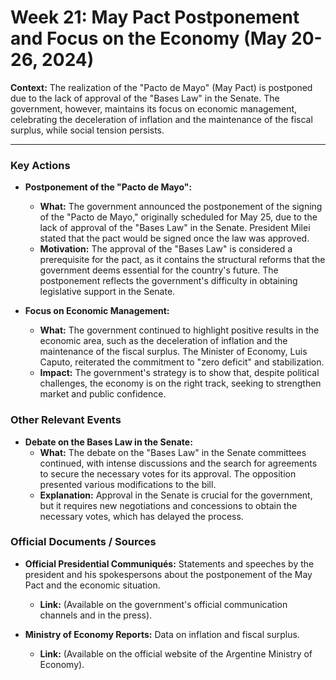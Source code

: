 # Week 21: May Pact Postponement and Focus on the Economy (May 20-26, 2024)

**Context:** The realization of the "Pacto de Mayo" (May Pact) is postponed due to the lack of approval of the "Bases Law" in the Senate. The government, however, maintains its focus on economic management, celebrating the deceleration of inflation and the maintenance of the fiscal surplus, while social tension persists.

---

### Key Actions

*   **Postponement of the "Pacto de Mayo":**
    *   **What:** The government announced the postponement of the signing of the "Pacto de Mayo," originally scheduled for May 25, due to the lack of approval of the "Bases Law" in the Senate. President Milei stated that the pact would be signed once the law was approved.
    *   **Motivation:** The approval of the "Bases Law" is considered a prerequisite for the pact, as it contains the structural reforms that the government deems essential for the country's future. The postponement reflects the government's difficulty in obtaining legislative support in the Senate.

*   **Focus on Economic Management:**
    *   **What:** The government continued to highlight positive results in the economic area, such as the deceleration of inflation and the maintenance of the fiscal surplus. The Minister of Economy, Luis Caputo, reiterated the commitment to "zero deficit" and stabilization.
    *   **Impact:** The government's strategy is to show that, despite political challenges, the economy is on the right track, seeking to strengthen market and public confidence.

### Other Relevant Events

*   **Debate on the Bases Law in the Senate:**
    *   **What:** The debate on the "Bases Law" in the Senate committees continued, with intense discussions and the search for agreements to secure the necessary votes for its approval. The opposition presented various modifications to the bill.
    *   **Explanation:** Approval in the Senate is crucial for the government, but it requires new negotiations and concessions to obtain the necessary votes, which has delayed the process.

### Official Documents / Sources

*   **Official Presidential Communiqués:** Statements and speeches by the president and his spokespersons about the postponement of the May Pact and the economic situation.
    *   **Link:** (Available on the government's official communication channels and in the press).

*   **Ministry of Economy Reports:** Data on inflation and fiscal surplus.
    *   **Link:** (Available on the official website of the Argentine Ministry of Economy).
